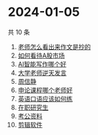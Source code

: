 # 2024-01-05

共 10 条

<!-- BEGIN ZHIHUSEARCH -->
<!-- 最后更新时间 Fri Jan 05 2024 06:10:32 GMT+0800 (China Standard Time) -->
1. [老师怎么看出来作文是抄的](https://www.zhihu.com/search?q=老师怎么看出来作文是抄的)
1. [如何看待A股市场](https://www.zhihu.com/search?q=如何看待A股市场)
1. [AI智能写作哪个好](https://www.zhihu.com/search?q=AI智能写作哪个好)
1. [大学老师逆天发言](https://www.zhihu.com/search?q=大学老师逆天发言)
1. [周信静](https://www.zhihu.com/search?q=周信静)
1. [申论课程哪个老师好](https://www.zhihu.com/search?q=申论课程哪个老师好)
1. [英语口语应该如何练](https://www.zhihu.com/search?q=英语口语应该如何练)
1. [在职研究生](https://www.zhihu.com/search?q=在职研究生)
1. [考公资料](https://www.zhihu.com/search?q=考公资料)
1. [剪辑软件](https://www.zhihu.com/search?q=剪辑软件)
<!-- END ZHIHUSEARCH -->
